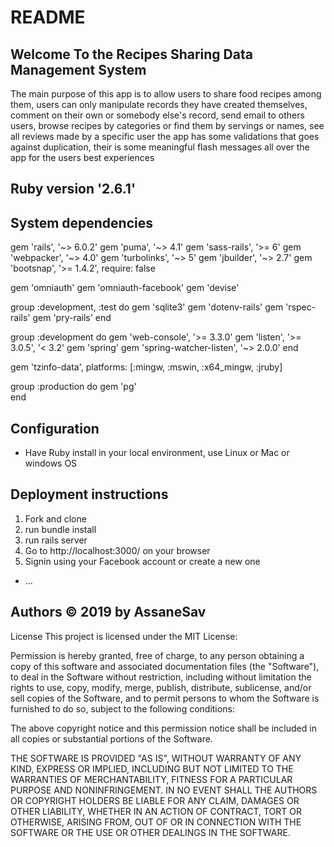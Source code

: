 # README
## Welcome To the Recipes Sharing Data Management System
The main purpose of this app is to allow users to share food recipes among them,
users can only manipulate records they have created themselves, comment on their own or somebody
else's record, send email to others users, browse recipes by categories or find them by servings or names, 
see all reviews made by a specific user
the app has some validations that goes against duplication, their is some meaningful flash messages all over 
the app for the users best experiences

## Ruby version '2.6.1'

## System dependencies
gem 'rails', '~> 6.0.2'
gem 'puma', '~> 4.1'
gem 'sass-rails', '>= 6'
gem 'webpacker', '~> 4.0'
gem 'turbolinks', '~> 5'
gem 'jbuilder', '~> 2.7'
gem 'bootsnap', '>= 1.4.2', require: false

gem 'omniauth' 
gem 'omniauth-facebook'
gem 'devise'


group :development, :test do
  gem 'sqlite3'
  gem 'dotenv-rails'
  gem 'rspec-rails'
  gem 'pry-rails'
end

group :development do
  gem 'web-console', '>= 3.3.0'
  gem 'listen', '>= 3.0.5', '< 3.2'
  gem 'spring'
  gem 'spring-watcher-listen', '~> 2.0.0'
end

gem 'tzinfo-data', platforms: [:mingw, :mswin, :x64_mingw, :jruby]

group :production do 
  gem 'pg'         
end


## Configuration
- Have Ruby install in your local environment, use Linux or Mac or windows OS

## Deployment instructions
1. Fork and clone 
2. run bundle install
3. run rails server 
4. Go to http://localhost:3000/ on your browser
5. Signin using your Facebook account or create a new one

* ...
## Authors © 2019 by AssaneSav

License This project is licensed under the MIT License:

Permission is hereby granted, free of charge, to any person obtaining a copy of this software and associated documentation files (the "Software"), to deal in the Software without restriction, including without limitation the rights to use, copy, modify, merge, publish, distribute, sublicense, and/or sell copies of the Software, and to permit persons to whom the Software is furnished to do so, subject to the following conditions:

The above copyright notice and this permission notice shall be included in all copies or substantial portions of the Software.

THE SOFTWARE IS PROVIDED "AS IS", WITHOUT WARRANTY OF ANY KIND, EXPRESS OR IMPLIED, INCLUDING BUT NOT LIMITED TO THE WARRANTIES OF MERCHANTABILITY, FITNESS FOR A PARTICULAR PURPOSE AND NONINFRINGEMENT. IN NO EVENT SHALL THE AUTHORS OR COPYRIGHT HOLDERS BE LIABLE FOR ANY CLAIM, DAMAGES OR OTHER LIABILITY, WHETHER IN AN ACTION OF CONTRACT, TORT OR OTHERWISE, ARISING FROM, OUT OF OR IN CONNECTION WITH THE SOFTWARE OR THE USE OR OTHER DEALINGS IN THE SOFTWARE.
